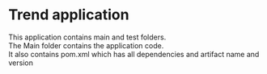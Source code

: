 # Trend application

This application contains main and test folders.  
The Main folder contains the application code.  
It also contains pom.xml which has all dependencies and artifact name and version

